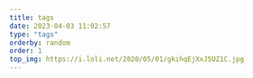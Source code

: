 ```yaml
---
title: tags
date: 2023-04-03 11:02:57
type: "tags"
orderby: random
order: 1
top_img: https://i.loli.net/2020/05/01/gkihqEjXxJ5UZ1C.jpg
---
```

